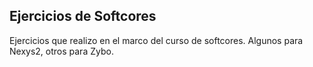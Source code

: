 ## Ejercicios de Softcores

Ejercicios que realizo en el marco del curso de softcores.  Algunos para Nexys2, otros
para Zybo.
